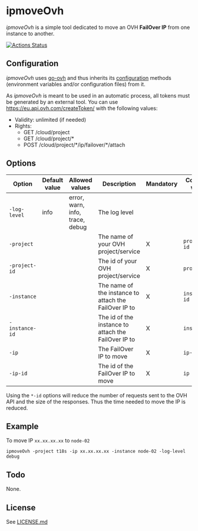 # ipmoveOvh

*ipmoveOvh* is a simple tool dedicated to move an OVH **FailOver IP** from one 
instance to another.

[![Actions Status](https://github.com/tristan-weil/ipmoveOvh/workflows/build/badge.svg?branch=master)](https://github.com/tristan-weil/ansible-role-nomad/actions)

## Configuration

*ipmoveOvh* uses [go-ovh](https://github.com/ovh/go-ovh) and thus inherits its 
[configuration](https://github.com/ovh/go-ovh#configuration) methods (environment variables and/or configuration files) 
from it.

As *ipmoveOvh* is meant to be used in an automatic process, all tokens must be generated by an external tool.
You can use https://eu.api.ovh.com/createToken/ with the following values:
- Validity: unlimited (if needed)
- Rights:
    - GET /cloud/project
    - GET /cloud/project/\*
    - POST /cloud/project/\*/ip/failover/\*/attach

## Options

| Option | Default value | Allowed values | Description | Mandatory | Conflict with |
| ------ | ------------- | -------------- | ----------- | --------- | ------------- |
| `-log-level` | info | error, warn, info, trace, debug | The log level | | |
| `-project` | | | The name of your OVH project/service | X | `project-id` |
| `-project-id` | | | The id of your OVH project/service | X | `project` |
| `-instance` | | | The name of the instance to attach the FailOver IP to | X | `instance-id` |
| `-instance-id` | | | The id of the instance to attach the FailOver IP to | X | `instance` |
| `-ip` | | | The FailOver IP to move | X | `ip-id` |
| `-ip-id` | | | The id of the FailOver IP to move | X | `ip` |

Using the `*-id` options will reduce the number of requests sent to the OVH API and the size of the responses.
Thus the time needed to move the IP is reduced.

## Example

To move IP `xx.xx.xx.xx` to `node-02`

```
ipmoveOvh -project t18s -ip xx.xx.xx.xx -instance node-02 -log-level debug
```

## Todo

None.

## License

See [LICENSE.md](https://github.com/tristan-weil/ipmoveOvh/blob/master/LICENSE.md)
